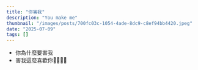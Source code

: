 ```yaml
---
title: "你害我"
description: "You make me"
thumbnail: "/images/posts/700fc03c-1054-4ade-8dc9-c8ef94bb4420.jpeg"
date: "2025-07-09"
tags: []
---
```

- 你為什麼要害我
- 害我這麼喜歡你🤬🤬😭😭
